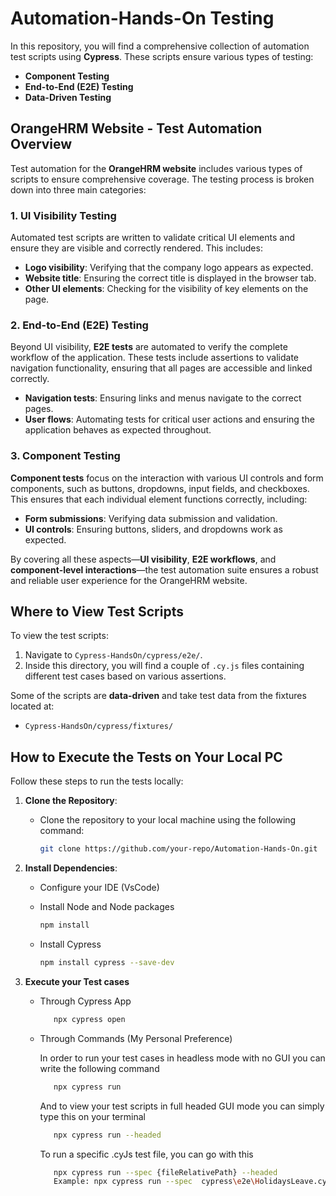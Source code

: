 # Automation-Hands-On Testing

In this repository, you will find a comprehensive collection of automation test scripts using **Cypress**. These scripts ensure various types of testing:

- **Component Testing**
- **End-to-End (E2E) Testing**
- **Data-Driven Testing**

## OrangeHRM Website - Test Automation Overview

Test automation for the **OrangeHRM website** includes various types of scripts to ensure comprehensive coverage. The testing process is broken down into three main categories:

### 1. UI Visibility Testing
Automated test scripts are written to validate critical UI elements and ensure they are visible and correctly rendered. This includes:

- **Logo visibility**: Verifying that the company logo appears as expected.
- **Website title**: Ensuring the correct title is displayed in the browser tab.
- **Other UI elements**: Checking for the visibility of key elements on the page.

### 2. End-to-End (E2E) Testing
Beyond UI visibility, **E2E tests** are automated to verify the complete workflow of the application. These tests include assertions to validate navigation functionality, ensuring that all pages are accessible and linked correctly.

- **Navigation tests**: Ensuring links and menus navigate to the correct pages.
- **User flows**: Automating tests for critical user actions and ensuring the application behaves as expected throughout.

### 3. Component Testing
**Component tests** focus on the interaction with various UI controls and form components, such as buttons, dropdowns, input fields, and checkboxes. This ensures that each individual element functions correctly, including:

- **Form submissions**: Verifying data submission and validation.
- **UI controls**: Ensuring buttons, sliders, and dropdowns work as expected.
  
By covering all these aspects—**UI visibility**, **E2E workflows**, and **component-level interactions**—the test automation suite ensures a robust and reliable user experience for the OrangeHRM website.

## Where to View Test Scripts

To view the test scripts:

1. Navigate to `Cypress-HandsOn/cypress/e2e/`.
2. Inside this directory, you will find a couple of `.cy.js` files containing different test cases based on various assertions.

Some of the scripts are **data-driven** and take test data from the fixtures located at:
- `Cypress-HandsOn/cypress/fixtures/`

## How to Execute the Tests on Your Local PC

Follow these steps to run the tests locally:

1. **Clone the Repository**:
   
   - Clone the repository to your local machine using the following command: 
      ```bash
      git clone https://github.com/your-repo/Automation-Hands-On.git

2. **Install Dependencies**:
   
   - Configure your IDE (VsCode)
     
   - Install Node and Node packages 
        ```bash
      npm install
        
   - Install Cypress
       ```bash
       npm install cypress --save-dev
       
3. **Execute your Test cases**
   
   - Through Cypress App
     ```bash
        npx cypress open
     ```
     
   - Through Commands (My Personal Preference)
     
     In order to run your test cases in headless mode with no GUI you can write the following command
     ```bash
        npx cypress run
     ```
     
     And to view your test scripts in full headed GUI mode you can simply type this on your terminal
     ```bash
        npx cypress run --headed
     ```

     To run a specific .cyJs test file, you can go with this
     
     ```bash
        npx cypress run --spec {fileRelativePath} --headed
        Example: npx cypress run --spec  cypress\e2e\HolidaysLeave.cy.js --headed
     ```


